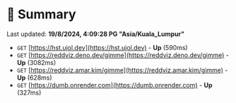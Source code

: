 # 📖 Summary
Last updated: **19/8/2024, 4:09:28 PG "Asia/Kuala_Lumpur"**

- `GET` [https://hst.ujol.dev](https://hst.ujol.dev) - **Up** (590ms)
- `GET` [https://reddviz.deno.dev/gimme](https://reddviz.deno.dev/gimme) - **Up** (3082ms)
- `GET` [https://reddviz.amar.kim/gimme](https://reddviz.amar.kim/gimme) - **Up** (628ms)
- `GET` [https://dumb.onrender.com](https://dumb.onrender.com) - **Up** (327ms)
